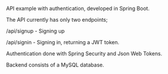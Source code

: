 API example with authentication, developed in Spring Boot.

The API currently has only two endpoints;

/api/signup - Signing up

/api/signin - Signing in, returning a JWT token.

Authentication done with Spring Security and Json Web Tokens.

Backend consists of a MySQL database.
